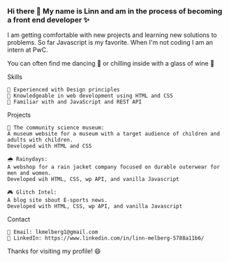 ### Hi there 👋 My name is Linn and am in the process of becoming a front end developer :sparkles: 

I am getting comfortable with new projects and learning new solutions to problems. So far Javascript is my favorite. When I'm not coding I am an intern at PwC.

You can often find me dancing :dancer: or chilling inside with a glass of wine :wine_glass:

Skills

    🔲 Experienced with Design principles 
    🔲 Knowledgeable in web development using HTML and CSS
    🔲 Familiar with and JavaScript and REST API

Projects

    🎨 The community science museum: 
    A museum website for a museum with a target audience of children and adults with children. 
    Developed with HTML and CSS
    
    🌧️ Rainydays: 
    A webshop for a rain jacket company focused on durable outerwear for men and women. 
    Developed wih HTML, CSS, wp API, and vanilla Javascript
    
    🎮 Glitch Intel: 
    A blog site sbout E-sports news. 
    Developed with HTML, CSS, wp API, and vanilla Javascript

Contact

    📧 Email: lkmelberg1@gmail.com
    🔗 LinkedIn: https://www.linkedin.com/in/linn-melberg-5788a11b6/

Thanks for visiting my profile! 😄


<!--
**lkmelberg/lkmelberg** is a ✨ _special_ ✨ repository because its `README.md` (this file) appears on your GitHub profile.

Here are some ideas to get you started:

- 🔭 I’m currently working on ...
- 🌱 I’m currently learning ...
- 👯 I’m looking to collaborate on ...
- 🤔 I’m looking for help with ...
- 💬 Ask me about ...
- 📫 How to reach me: ...
- 😄 Pronouns: ...
- ⚡ Fun fact: ...
-->
